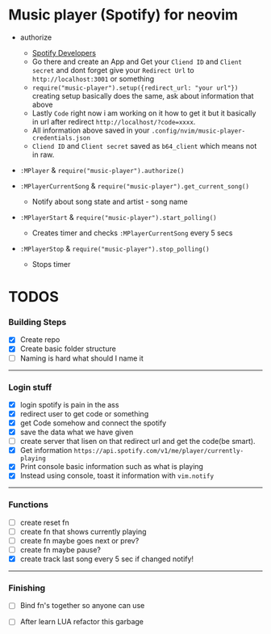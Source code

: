 # Music player (Spotify) for neovim

* authorize
    * [Spotify Developers](https://developer.spotify.com/)
    * Go there and create an App and Get your `Cliend ID` and `Client secret` and dont forget give your `Redirect Url` to `http://localhost:3001` or something
    * `require("music-player").setup({redirect_url: "your url"})` creating setup basically does the same, ask about information that above
    * Lastly `Code` right now i am working on it how to get it but it basically in url after redirect `http://localhost/?code=xxxx`.
    * All information above saved in your `.config/nvim/music-player-credentials.json`
    * `Cliend ID` and `Client secret` saved as `b64_client` which means not in raw.

* `:MPlayer` & `require("music-player").authorize()`
* `:MPlayerCurrentSong` & `require("music-player").get_current_song()`
    * Notify about song state and artist - song name
* `:MPlayerStart` & `require("music-player").start_polling()`
    * Creates timer and checks `:MPlayerCurrentSong` every 5 secs
* `:MPlayerStop` & `require("music-player").stop_polling()`
    * Stops timer

# TODOS
### Building Steps
- [x] Create repo
- [x] Create basic folder structure
- [ ] Naming is hard what should I name it
---
### Login stuff

- [x] login spotify is pain in the ass
- [x] redirect user to get code or something
- [x] get Code somehow and connect the spotify
- [x] save the data what we have given
- [ ] create server that lisen on that redirect url and get the code(be smart).
- [x] Get information `https://api.spotify.com/v1/me/player/currently-playing`
- [x] Print console basic information such as what is playing
- [x] Instead using console, toast it information with `vim.notify`

---
### Functions

- [ ] create reset fn
- [ ] create fn that shows currently playing
- [ ] create fn maybe goes next or prev?
- [ ] create fn maybe pause?
- [x] create track last song every 5 sec if changed notify!

---
### Finishing
- [ ] Bind fn's together so anyone can use
- [ ] After learn LUA refactor this garbage

